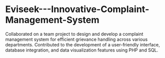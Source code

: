 # Eviseek---Innovative-Complaint-Management-System
Collaborated on a team project to design and develop a complaint management system for efficient grievance handling across various departments. Contributed to the development of a user-friendly interface, database integration, and data visualization features using PHP and SQL.
